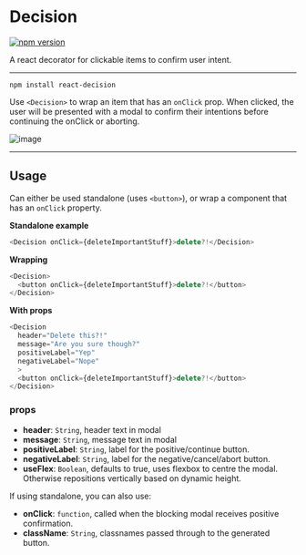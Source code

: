# Decision

[![npm version](https://badge.fury.io/js/react-decision.svg)](https://badge.fury.io/js/react-decision)

A react decorator for clickable items to confirm user intent.

------

`npm install react-decision`

Use `<Decision>` to wrap an item that has an `onClick` prop. When clicked, the user will be presented with a modal to confirm their intentions before continuing the onClick or aborting.

![image](https://d17oy1vhnax1f7.cloudfront.net/items/0V403Z3r3v2H0g2c2L11/Screen%20Recording%202016-10-20%20at%2012.40%20AM.gif)

------

## Usage

Can either be used standalone (uses `<button>`), or wrap a component that has an `onClick` property.

**Standalone example**


```javascript
<Decision onClick={deleteImportantStuff}>delete?!</Decision>
```

**Wrapping**

```javascript
<Decision>
  <button onClick={deleteImportantStuff}>delete?!</button>
</Decision>
```

**With props**
```javascript
<Decision
  header="Delete this?!"
  message="Are you sure though?"
  positiveLabel="Yep"
  negativeLabel="Nope"
  >
  <button onClick={deleteImportantStuff}>delete?!</button>
</Decision>
```



### props

+ **header**: `String`, header text in modal
+ **message**: `String`, message text in modal
+ **positiveLabel**: `String`, label for the positive/continue button.
+ **negativeLabel**: `String`, label for the negative/cancel/abort button.
+ **useFlex**: `Boolean`, defaults to true, uses flexbox to centre the modal. Otherwise repositions vertically based on dynamic height.

If using standalone, you can also use:

+ **onClick**: `function`, called when the blocking modal receives positive confirmation.
+ **className**: `String`, classnames passed through to the generated button.
